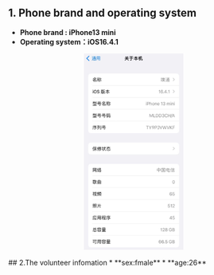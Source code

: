 ## 1. Phone brand and operating system
* **Phone brand : iPhone13 mini**
*  **Operating system：iOS16.4.1**
<p align = "center">  
<img src="./The%20branch%20and%20system%20of%20the%20mobile%20phone.jpg"  style="width:200px" />
</p>
## 2.The volunteer infomation
* **sex:fmale**
* **age:26**